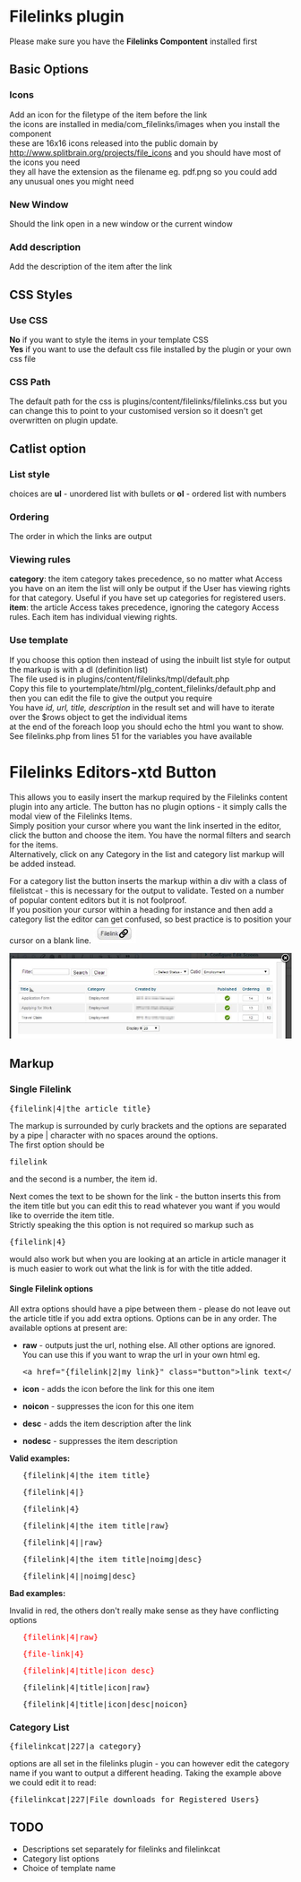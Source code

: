 # Filelinks plugin

Please make sure you have the **Filelinks Compontent** installed first

## Basic Options

### Icons

Add an icon for the filetype of the item before the link  
the icons are installed in <span class="typewriterb">media/com_filelinks/images</span> when you install the component  
these are 16x16 icons released into the public domain by <a href="http://www.splitbrain.org/projects/file\_icons" target="\_blank">http://www.splitbrain.org/projects/file_icons</a> and you should have most of the icons you need  
they all have the extension as the filename eg. pdf.png so you could add any unusual ones you might need

### New Window

Should the link open in a new window or the current window

### Add description

Add the description of the item after the link

## CSS Styles

### Use CSS

**No** if you want to style the items in your template CSS  
**Yes** if you want to use the default css file installed by the plugin or your own css file

### CSS Path

The default path for the css is <span class="typewriterb">plugins/content/filelinks/filelinks.css</span> but you can change this to point to your customised version so it doesn't get overwritten on plugin update.

## Catlist option

### List style

choices are **ul** - unordered list with bullets or **ol** - ordered list with numbers

### Ordering

The order in which the links are output

### Viewing rules

**category**: the item category takes precedence, so no matter what Access you have on an item the list will only be output if the User has viewing rights for that category. Useful if you have set up categories for registered users.  
**item**: the article Access takes precedence, ignoring the category Access rules. Each item has individual viewing rights.

### Use template

If you choose this option then instead of using the inbuilt list style for output the markup is with a dl (definition list)  
The file used is in <span class="typewriterb">plugins/content/filelinks/tmpl/default.php</span>  
Copy this file to <span class="typewriterb">yourtemplate/html/plg_content_filelinks/default.php</span> and then you can edit the file to give the output you require  
You have *id, url, title, description* in the result set and will have to iterate over the $rows object to get the individual items  
at the end of the foreach loop you should echo the html you want to show. See <span class="typewriter">filelinks.php</span> from lines 51 for the variables you have available

# Filelinks Editors-xtd Button

This allows you to easily insert the markup required by the Filelinks content plugin into any article. The button has no plugin options - it simply calls the modal view of the Filelinks Items.   
Simply position your cursor where you want the link inserted in the editor, click the button and choose the item. You have the normal filters and search for the items.  
Alternatively, click on any Category in the list and category list markup will be added instead.

For a category list the button inserts the markup within a div with a class of filelistcat - this is necessary for the output to validate. Tested on a number of popular content editors but it is not foolproof.  
If you position your cursor within a heading for instance and then add a category list the editor can get confused, so best practice is to position your cursor on a blank line.
![editors-xtd button](/com_filelinks_j25/media/help/button.jpg "editors-xtd button")

![modal article/category selection](/com_filelinks_j25/media/help/modal.jpg "modal article/category selection")

## Markup

### Single Filelink

<pre>{filelink|4|the article title}</pre>

The markup is surrounded by curly brackets and the options are separated by a pipe | character with no spaces around the options.  
The first option should be 
<pre>filelink</pre> and the second is a number, the item id.

Next comes the text to be shown for the link - the button inserts this from the item title but you can edit this to read whatever you want if you would like to override the item title.  
Strictly speaking the this option is not required so markup such as 
<pre>{filelink|4}</pre> would also work but when you are looking at an article in article manager it is much easier to work out what the link is for with the title added.

#### Single Filelink options

All extra options should have a pipe between them - please do not leave out the article title if you add extra options. Options can be in any order. The available options at present are:

*   **raw** - outputs just the url, nothing else. All other options are ignored. You can use this if you want to wrap the url in your own html eg. 
    <pre>&lt;a href="{filelink|2|my link}" class="button"&gt;link text&lt;/a&gt;</pre>

*   **icon** - adds the icon before the link for this one item
*   **noicon** - suppresses the icon for this one item
*   **desc** - adds the item description after the link
*   **nodesc** - suppresses the item description

**Valid examples:**

<ul style="list-style-type: none">
  <li>
    <pre>{filelink|4|the item title}</pre>
  </li>
  
  <li>
    <pre>{filelink|4|}</pre>
  </li>
  
  <li>
    <pre>{filelink|4}</pre>
  </li>
  
  <li>
    <pre>{filelink|4|the item title|raw}</pre>
  </li>
  
  <li>
    <pre>{filelink|4||raw}</pre>
  </li>
  
  <li>
    <pre>{filelink|4|the item title|noimg|desc}</pre>
  </li>
  
  <li>
    <pre>{filelink|4||noimg|desc}</pre>
  </li>
</ul>

**Bad examples:**

Invalid in red, the others don't really make sense as they have conflicting options

<ul style="list-style-type: none">
  <li>
    <pre style="color:red">{filelink|4|raw}</pre>
  </li>
  
  <li>
    <pre style="color:red">{file-link|4}</pre>
  </li>
  
  <li>
    <pre style="color:red">{filelink|4|title|icon desc}</pre>
  </li>
  
  <li>
    <pre>{filelink|4|title|icon|raw}</pre>
  </li>
  
  <li>
    <pre>{filelink|4|title|icon|desc|noicon}</pre>
  </li>
</ul>

### Category List

<pre>{filelinkcat|227|a category}</pre>

options are all set in the filelinks plugin - you can however edit the category name if you want to output a different heading. Taking the example above we could edit it to read:

<pre>{filelinkcat|227|File downloads for Registered Users}</pre>

## TODO

*   Descriptions set separately for filelinks and filelinkcat
*   Category list options
*   Choice of template name

